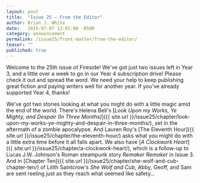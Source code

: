 ```yaml
---
layout: post
title:  "Issue 25 — From the Editor"
author: Brian J. White
date:   2015-07-07 12:01:00 -0500
category: announcement
permalink: /issue25/front-matter/from-the-editor/
teaser: ""
published: true
---
```


Welcome to the 25th issue of Fireside! We've got just two issues left in Year 3, and a little over a week to go in our Year 4 subscription drive! Please check it out and spread the word. We need your help to keep publishing great fiction and paying writers well for another year. If you've already  supported Year 4, thanks!

We've got two stories looking at what you might do with a little magic amid the end of the world. There's Helena Bell's [_Look Upon my Works, Ye Mighty, and Despair (In Three Months)_]({{ site.url }}/issue25/chapter/look-upon-my-works-ye-mighty-and-despair-in-three-months/), set in the aftermath of a zombie apocalypse. And Lauren Roy's [The Eleventh Hour]({{ site.url }}/issue25/chapter/the-eleventh-hour/) asks what you might do with a little extra time before it all falls apart. We also have [_A Clockwork Heart_]({{ site.url }}/issue25/chapter/a-clockwork-heart/), which is a follow-up to Lucas J.W. Johnson's Roman steampunk story _Remaker Remaker_ in Issue 3. And in [Chapter Ten]({{ site.url }}/issue25/chapter/she-wolf-and-cub-chapter-ten/) of Lilith Saintcrow's _She Wolf and Cub_, Abby, Geoff, and Sam are sent reeling just as they reach what seemed like safety…
